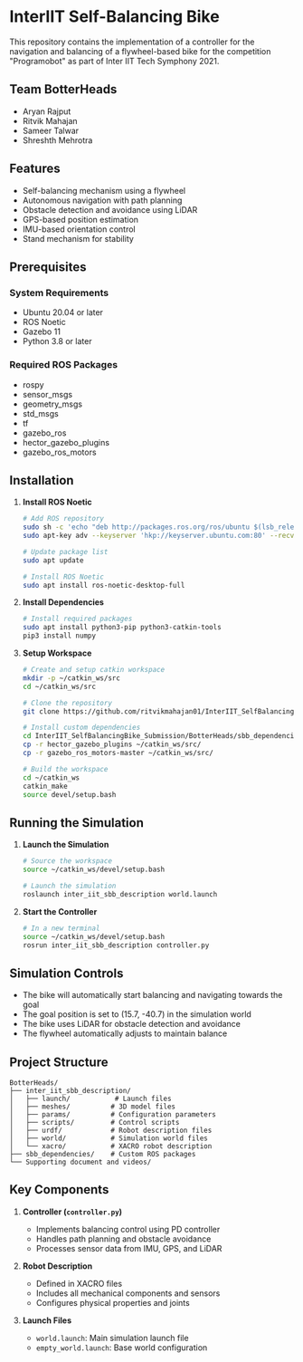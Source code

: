 # InterIIT Self-Balancing Bike

This repository contains the implementation of a controller for the navigation and balancing of a flywheel-based bike for the competition "Programobot" as part of Inter IIT Tech Symphony 2021.

## Team BotterHeads
- Aryan Rajput
- Ritvik Mahajan
- Sameer Talwar
- Shreshth Mehrotra

## Features
- Self-balancing mechanism using a flywheel
- Autonomous navigation with path planning
- Obstacle detection and avoidance using LiDAR
- GPS-based position estimation
- IMU-based orientation control
- Stand mechanism for stability

## Prerequisites

### System Requirements
- Ubuntu 20.04 or later
- ROS Noetic
- Gazebo 11
- Python 3.8 or later

### Required ROS Packages
- rospy
- sensor_msgs
- geometry_msgs
- std_msgs
- tf
- gazebo_ros
- hector_gazebo_plugins
- gazebo_ros_motors

## Installation

1. **Install ROS Noetic**
   ```bash
   # Add ROS repository
   sudo sh -c 'echo "deb http://packages.ros.org/ros/ubuntu $(lsb_release -sc) main" > /etc/apt/sources.list.d/ros-latest.list'
   sudo apt-key adv --keyserver 'hkp://keyserver.ubuntu.com:80' --recv-key C1CF6E31E6BADE8868B172B4F42ED6FBAB17C654
   
   # Update package list
   sudo apt update
   
   # Install ROS Noetic
   sudo apt install ros-noetic-desktop-full
   ```

2. **Install Dependencies**
   ```bash
   # Install required packages
   sudo apt install python3-pip python3-catkin-tools
   pip3 install numpy
   ```

3. **Setup Workspace**
   ```bash
   # Create and setup catkin workspace
   mkdir -p ~/catkin_ws/src
   cd ~/catkin_ws/src
   
   # Clone the repository
   git clone https://github.com/ritvikmahajan01/InterIIT_SelfBalancingBike_Submission

   # Install custom dependencies
   cd InterIIT_SelfBalancingBike_Submission/BotterHeads/sbb_dependencies
   cp -r hector_gazebo_plugins ~/catkin_ws/src/
   cp -r gazebo_ros_motors-master ~/catkin_ws/src/
   
   # Build the workspace
   cd ~/catkin_ws
   catkin_make
   source devel/setup.bash
   ```

## Running the Simulation

1. **Launch the Simulation**
   ```bash
   # Source the workspace
   source ~/catkin_ws/devel/setup.bash
   
   # Launch the simulation
   roslaunch inter_iit_sbb_description world.launch
   ```

2. **Start the Controller**
   ```bash
   # In a new terminal
   source ~/catkin_ws/devel/setup.bash
   rosrun inter_iit_sbb_description controller.py
   ```

## Simulation Controls

- The bike will automatically start balancing and navigating towards the goal
- The goal position is set to (15.7, -40.7) in the simulation world
- The bike uses LiDAR for obstacle detection and avoidance
- The flywheel automatically adjusts to maintain balance

## Project Structure

```
BotterHeads/
├── inter_iit_sbb_description/
│   ├── launch/           # Launch files
│   ├── meshes/          # 3D model files
│   ├── params/          # Configuration parameters
│   ├── scripts/         # Control scripts
│   ├── urdf/            # Robot description files
│   ├── world/           # Simulation world files
│   └── xacro/           # XACRO robot description
├── sbb_dependencies/    # Custom ROS packages
└── Supporting document and videos/
```

## Key Components

1. **Controller (`controller.py`)**
   - Implements balancing control using PD controller
   - Handles path planning and obstacle avoidance
   - Processes sensor data from IMU, GPS, and LiDAR

2. **Robot Description**
   - Defined in XACRO files
   - Includes all mechanical components and sensors
   - Configures physical properties and joints

3. **Launch Files**
   - `world.launch`: Main simulation launch file
   - `empty_world.launch`: Base world configuration
